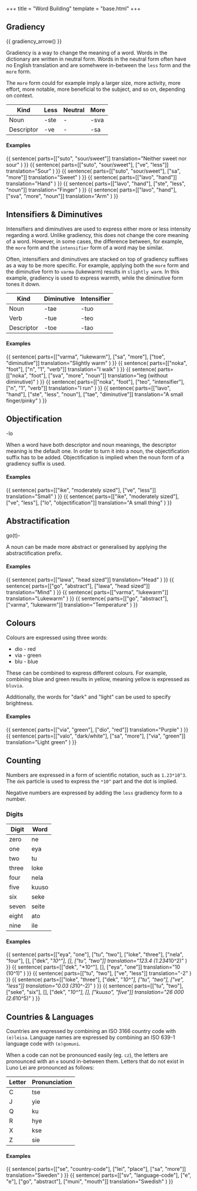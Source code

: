 +++
title = "Word Building"
template = "base.html"
+++
## Gradiency

{{ gradiency_arrow() }}

Gradiency is a way to change the meaning of a word.
Words in the dictionary are written in neutral form.
Words in the neutral form often have no English translation
and are somehwere in-between the `less` form and the `more`
form.

The `more` form could for example imply a larger
size, more activity, more effort, more notable, more
beneficial to the subject, and so on, depending on
context.

| Kind       | Less | Neutral | More |
| ---------- | ---- | ------- | ---- |
| Noun       | -ste | -       | -sva |
| Descriptor | -ve  | -       | -sa  |

#### Examples
{{ sentence(
    parts=[["suto", "sour/sweet"]]
    translation="Neither sweet nor sour"
) }}
{{ sentence(
    parts=[["suto", "sour/sweet"], ["ve", "less"]]
    translation="Sour"
) }}
{{ sentence(
    parts=[["suto", "sour/sweet"], ["sa", "more"]]
    translation="Sweet"
) }}
{{ sentence(
    parts=[["lavo", "hand"]]
    translation="Hand"
) }}
{{ sentence(
    parts=[["lavo", "hand"], ["ste", "less", "noun"]]
    translation="Finger"
) }}
{{ sentence(
    parts=[["lavo", "hand"], ["sva", "more", "noun"]]
    translation="Arm"
) }}

## Intensifiers & Diminutives

Intensifiers and diminutives are used to express
either more or less intensity regarding a word. 
Unlike gradiency, this does not change the core
meaning of a word. However, in some cases, the
difference between, for example, the `more` form
and the `intensifier` form of a word may be similar.

Often, intensifiers and diminutives are stacked
on top of gradiency suffixes as a way to be more
specific. For example, applying both the `more`
form and the diminutive form to `varma` (lukewarm)
results in `slightly warm`. In this example,
gradiency is used to express warmth, while the
diminutive form tones it down.

| Kind       | Diminutive | Intensifier |
| ---------- | ---------- | ----------- |
| Noun       | -tae       | -tuo        |
| Verb       | -tue       | -teo        |
| Descriptor | -toe       | -tao        |

#### Examples
{{ sentence(
    parts=[["varma", "lukewarm"], ["sa", "more"], ["toe", "diminutive"]]
    translation="Slightly warm"
) }}
{{ sentence(
    parts=[["noka", "foot"], ["n", "1", "verb"]]
    translation="I walk"
) }}
{{ sentence(
    parts=[["noka", "foot"], ["sva", "more", "noun"]]
    translation="leg (without diminutive)"
) }}
{{ sentence(
    parts=[["noka", "foot"], ["teo", "intensifier"], ["n", "1", "verb"]]
    translation="I run"
) }}
{{ sentence(
    parts=[["lavo", "hand"], ["ste", "less", "noun"], ["tae", "diminutive"]]
    translation="A small finger/pinky"
) }}

## Objectification

<span class="suffix">-lo</span>

When a word have both descriptor and noun
meanings, the descriptor meaning is the default
one. In order to turn it into a noun, the
objectification suffix has to be added.
Objectification is implied when
the noun form of a gradiency suffix is
used.

#### Examples
{{ sentence(
    parts=[["ike", "moderately sized"], ["ve", "less"]]
    translation="Small"
) }}
{{ sentence(
    parts=[["ike", "moderately sized"], ["ve", "less"], ["lo", "objectification"]]
    translation="A small thing"
) }}

## Abstractification

<span class="prefix">go(t)-</span>

A noun can be made more abstract or generalised by
applying the abstractification prefix.

#### Examples
{{ sentence(
    parts=[["lawa", "head sized"]]
    translation="Head"
) }}
{{ sentence(
    parts=[["go", "abstract"], ["lawa", "head sized"]]
    translation="Mind"
) }}
{{ sentence(
    parts=[["varma", "lukewarm"]]
    translation="Lukewarm"
) }}
{{ sentence(
    parts=[["go", "abstract"], ["varma", "lukewarm"]]
    translation="Temperature"
) }}

## Colours

Colours are expressed using three words:

* dio - red
* via - green
* blu - blue

These can be combined to express different
colours. For example, combining blue and
green results in yellow, meaning yellow is
expressed as `bluvia`.

Additionally, the words for "dark" and "light"
can be used to specify brightness.

#### Examples
{{ sentence(
    parts=[["via", "green"], ["dio", "red"]]
    translation="Purple"
) }}
{{ sentence(
    parts=[["valo", "dark/white"], ["sa", "more"], ["via", "green"]]
    translation="Light green"
) }}

## Counting

Numbers are expressed in a form of scientific
notation, such as `1.23*10^3`. The `dek` particle
is used to express the `*10^` part and the dot is
implied.

Negative numbers are expressed by adding the `less`
gradiency form to a number.

### Digits

| Digit | Word  |
| ----- | ----- |
| zero  | ne    |
| one   | eya   |
| two   | tu    |
| three | loke  |
| four  | nela  |
| five  | kuuso |
| six   | seke  |
| seven | seite |
| eight | ato   |
| nine  | ile   |

#### Examples
{{ sentence(
    parts=[["eya", "one"], ["tu", "two"], ["loke", "three"], ["nela", "four"], [], ["dek", "*10^"], [], ["tu", "two"]]
    translation="123.4 (1.234*10^2)"
) }}
{{ sentence(
    parts=[["dek", "*10^"], [], ["eya", "one"]]
    translation="10 (10^1)"
) }}
{{ sentence(
    parts=[["tu", "two"], ["ve", "less"]]
    translation="-2"
) }}
{{ sentence(
    parts=[["loke", "three"], ["dek", "*10^"], ["tu", "two"], ["ve", "less"]]
    translation="0.03 (3*10^-2)"
) }}
{{ sentence(
    parts=[["tu", "two"], ["seke", "six"], [], ["dek", "*10^"], [], ["kuuso", "five"]]
    translation="26 000 (2.6*10^5)"
) }}

## Countries & Languages

Countries are expressed by combining an ISO 3166 country
code with `(e)leisa`. Language names are expressed
by combining an ISO 639-1 language code with `(e)gomuni`.

When a code can not be pronounced easily (eg. `cz`),
the letters are pronounced with an `e` sound in-between
them. Letters that do not exist in Luno Lei are pronounced
as follows:

| Letter | Pronunciation |
| ------ | ------------- |
| C      | tse           |
| J      | yie           |
| Q      | ku            |
| R      | hye           |
| X      | kse           |
| Z      | sie           |

#### Examples
{{ sentence(
    parts=[["se", "country-code"], ["lei", "place"], ["sa", "more"]]
    translation="Sweden"
) }}
{{ sentence(
    parts=[["sv", "language-code"], ["e", "e"], ["go", "abstract"], ["muni", "mouth"]]
    translation="Swedish"
) }}